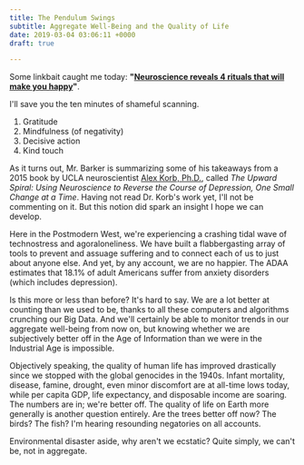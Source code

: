 ```yaml
---
title: The Pendulum Swings
subtitle: Aggregate Well-Being and the Quality of Life
date: 2019-03-04 03:06:11 +0000
draft: true

---
```

Some linkbait caught me today: **"[Neuroscience reveals 4 rituals that will make you happy](https://www.theladders.com/career-advice/neuroscience-4-rituals-happy)"**.

I'll save you the ten minutes of shameful scanning.

1. Gratitude
2. Mindfulness (of negativity)
3. Decisive action
4. Kind touch

As it turns out, Mr. Barker is summarizing some of his takeaways from a 2015 book by UCLA neuroscientist [Alex Korb, Ph.D.](https://alexkorbphd.com/), called *The Upward Spiral: Using Neuroscience to Reverse the Course of Depression, One Small Change at a Time*. Having not read Dr. Korb's work yet, I'll not be commenting on it. But this notion did spark an insight I hope we can develop.

Here in the Postmodern West, we're experiencing a crashing tidal wave of technostress and agoraloneliness. We have built a flabbergasting array of tools to prevent and assuage suffering and to connect each of us to just about anyone else. And yet, by any account, we are no happier. The ADAA estimates that 18.1% of adult Americans suffer from anxiety disorders (which includes depression).

Is this more or less than before? It's hard to say. We are a lot better at counting than we used to be, thanks to all these computers and algorithms crunching our Big Data. And we'll certainly be able to monitor trends in our aggregate well-being from now on, but knowing whether we are subjectively better off in the Age of Information than we were in the Industrial Age is impossible.

Objectively speaking, the quality of human life has improved drastically since we stopped with the global genocides in the 1940s. Infant mortality, disease, famine, drought, even minor discomfort are at all-time lows today, while per capita GDP, life expectancy, and disposable income are soaring. The numbers are in; we're better off. The quality of life on Earth more generally is another question entirely. Are the trees better off now? The birds? The fish? I'm hearing resounding negatories on all accounts.

Environmental disaster aside, why aren't we ecstatic? Quite simply, we can't be, not in aggregate.

